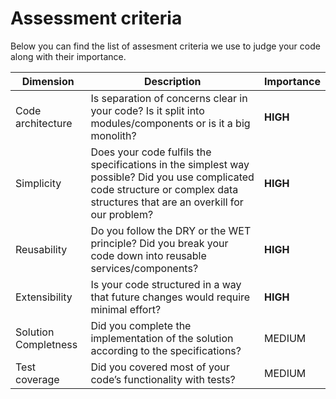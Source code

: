 # Assessment criteria

Below you can find the list of assesment criteria we use to judge your code along with their importance.

| Dimension | Description | Importance |
|---|---|---|
| Code architecture | Is separation of concerns clear in your code? Is it split into modules/components or is it a big monolith? | **HIGH**  |
| Simplicity| Does your code fulfils the specifications in the simplest way possible? Did you use complicated code structure or complex data structures that are an overkill for our problem? | **HIGH**  |
| Reusability | Do you follow the DRY or the WET principle? Did you break your code down into reusable services/components?  | **HIGH**  |
| Extensibility | Is your code structured in a way that future changes would require minimal effort?  | **HIGH**  |
| Solution Completness  |  Did you complete the implementation of the solution according to the specifications? | MEDIUM  |
| Test coverage  |  Did you covered most of your code’s functionality with tests? | MEDIUM  |